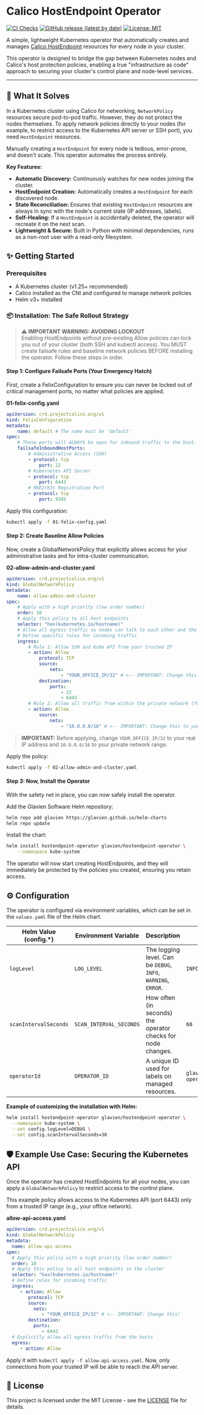 # Calico HostEndpoint Operator

[![CI Checks](https://github.com/glavien/hostendpoint-operator/actions/workflows/ci.yaml/badge.svg)](https://github.com/glavien/hostendpoint-operator/actions/workflows/ci.yaml)
[![GitHub release (latest by date)](https://img.shields.io/github/v/release/glavien/hostendpoint-operator)](https://github.com/glavien/hostendpoint-operator/releases/latest)
[![License: MIT](https://img.shields.io/badge/License-MIT-yellow.svg)](https://opensource.org/licenses/MIT)

A simple, lightweight Kubernetes operator that automatically creates and manages [Calico HostEndpoint](https://docs.tigera.io/calico/latest/reference/resources/hostendpoint) resources for every node in your cluster.

This operator is designed to bridge the gap between Kubernetes nodes and Calico's host protection policies, enabling a true "infrastructure as code" approach to securing your cluster's control plane and node-level services.

---

## 🚀 What It Solves

In a Kubernetes cluster using Calico for networking, `NetworkPolicy` resources secure pod-to-pod traffic. However, they do not protect the nodes themselves. To apply network policies directly to your nodes (for example, to restrict access to the Kubernetes API server or SSH port), you need `HostEndpoint` resources.

Manually creating a `HostEndpoint` for every node is tedious, error-prone, and doesn't scale. This operator automates the process entirely.

**Key Features:**
*   **Automatic Discovery:** Continuously watches for new nodes joining the cluster.
*   **HostEndpoint Creation:** Automatically creates a `HostEndpoint` for each discovered node.
*   **State Reconciliation:** Ensures that existing `HostEndpoint` resources are always in sync with the node's current state (IP addresses, labels).
*   **Self-Healing:** If a `HostEndpoint` is accidentally deleted, the operator will recreate it on the next scan.
*   **Lightweight & Secure:** Built in Python with minimal dependencies, runs as a non-root user with a read-only filesystem.

## ✨ Getting Started

### Prerequisites

- A Kubernetes cluster (v1.25+ recommended)
- Calico installed as the CNI and configured to manage network policies
- Helm v3+ installed

### 📦 Installation: The Safe Rollout Strategy

> ⚠️ **IMPORTANT WARNING: AVOIDING LOCKOUT**  
> Enabling HostEndpoints without pre-existing Allow policies can lock you out of your cluster (both SSH and kubectl access). You MUST create failsafe rules and baseline network policies BEFORE installing the operator. Follow these steps in order.

#### Step 1: Configure Failsafe Ports (Your Emergency Hatch)

First, create a FelixConfiguration to ensure you can never be locked out of critical management ports, no matter what policies are applied.

**01-felix-config.yaml**
```yaml
apiVersion: crd.projectcalico.org/v1
kind: FelixConfiguration
metadata:
    name: default # The name must be 'default'
spec:
    # These ports will ALWAYS be open for inbound traffic to the host.
    failsafeInboundHostPorts:
        # Administrative Access (SSH)
        - protocol: tcp
            port: 22
        # Kubernetes API Server  
        - protocol: tcp
            port: 6443
        # RKE2/K3s Registration Port
        - protocol: tcp
            port: 9345
```

Apply this configuration:
```bash
kubectl apply -f 01-felix-config.yaml
```

#### Step 2: Create Baseline Allow Policies

Now, create a GlobalNetworkPolicy that explicitly allows access for your administrative tasks and for intra-cluster communication.

**02-allow-admin-and-cluster.yaml**
```yaml
apiVersion: crd.projectcalico.org/v1
kind: GlobalNetworkPolicy
metadata:
    name: allow-admin-and-cluster
spec:
    # Apply with a high priority (low order number)
    order: 10
    # Apply this policy to all host endpoints
    selector: "has(kubernetes.io/hostname)"
    # Allow all egress traffic so nodes can talk to each other and the internet
    # Define specific rules for incoming traffic
    ingress:
        # Rule 1: Allow SSH and Kube API from your trusted IP
        - action: Allow
            protocol: TCP
            source:
                nets:
                    - "YOUR_OFFICE_IP/32" # <-- IMPORTANT: Change this to your static IP!
            destination:
                ports:
                    - 22
                    - 6443
        # Rule 2: Allow all traffic from within the private network (for etcd, etc.)
        - action: Allow
            source:
                nets:
                    - "10.0.0.0/16" # <-- IMPORTANT: Change this to your cluster's private network CIDR
```

> **IMPORTANT:** Before applying, change `YOUR_OFFICE_IP/32` to your real IP address and `10.0.0.0/16` to your private network range.

Apply the policy:
```bash
kubectl apply -f 02-allow-admin-and-cluster.yaml
```

#### Step 3: Now, Install the Operator

With the safety net in place, you can now safely install the operator.

Add the Glavien Software Helm repository:
```bash
helm repo add glavien https://glavien.github.io/helm-charts
helm repo update
```

Install the chart:
```bash
helm install hostendpoint-operator glavien/hostendpoint-operator \
    --namespace kube-system
```

The operator will now start creating HostEndpoints, and they will immediately be protected by the policies you created, ensuring you retain access.

## ⚙️ Configuration

The operator is configured via environment variables, which can be set in the `values.yaml` file of the Helm chart.

| Helm Value (config.*) | Environment Variable | Description | Default |
|----------------------|---------------------|-------------|---------|
| `logLevel` | `LOG_LEVEL` | The logging level. Can be `DEBUG`, `INFO`, `WARNING`, `ERROR`. | `INFO` |
| `scanIntervalSeconds` | `SCAN_INTERVAL_SECONDS` | How often (in seconds) the operator checks for node changes. | `60` |
| `operatorId` | `OPERATOR_ID` | A unique ID used for labels on managed resources. | `glavien.io/hostendpoint-operator` |

**Example of customizing the installation with Helm:**
```bash
helm install hostendpoint-operator glavien/hostendpoint-operator \
  --namespace kube-system \
  --set config.logLevel=DEBUG \
  --set config.scanIntervalSeconds=30
```

## 🛡️ Example Use Case: Securing the Kubernetes API

Once the operator has created HostEndpoints for all your nodes, you can apply a `GlobalNetworkPolicy` to restrict access to the control plane.

This example policy allows access to the Kubernetes API (port 6443) only from a trusted IP range (e.g., your office network).

**allow-api-access.yaml**
```yaml
apiVersion: crd.projectcalico.org/v1
kind: GlobalNetworkPolicy
metadata:
  name: allow-api-access
spec:
  # Apply this policy with a high priority (low order number)
  order: 10
  # Apply this policy to all host endpoints in the cluster
  selector: "has(kubernetes.io/hostname)"
  # Define rules for incoming traffic
  ingress:
     - action: Allow
        protocol: TCP
        source:
          nets:
             - "YOUR_OFFICE_IP/32" # <-- IMPORTANT: Change this!
        destination:
          ports:
             - 6443
  # Explicitly allow all egress traffic from the hosts
  egress:
     - action: Allow
```

Apply it with `kubectl apply -f allow-api-access.yaml`. Now, only connections from your trusted IP will be able to reach the API server.

## 📜 License

This project is licensed under the MIT License - see the [LICENSE](LICENSE) file for details.
